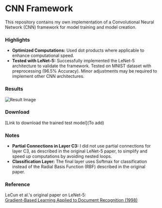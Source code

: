 # CNN Framework

This repository contains my own implementation of a Convolutional Neural Network (CNN) framework for model training and model creation.

### Highlights
- **Optimized Computations:** Used dot products where applicable to enhance computational speed.
- **Tested with LeNet-5:** Successfully implemented the LeNet-5 architecture to validate the framework. Tested on MNIST dataset with preprocessing (96.5% Accuracy). Minor adjustments may be required to implement other CNN architectures.

### Results
![Result Image](https://private-user-images.githubusercontent.com/109877609/391040142-0e49cf39-768c-4f32-8f11-5e2075207c33.png?jwt=eyJhbGciOiJIUzI1NiIsInR5cCI6IkpXVCJ9.eyJpc3MiOiJnaXRodWIuY29tIiwiYXVkIjoicmF3LmdpdGh1YnVzZXJjb250ZW50LmNvbSIsImtleSI6ImtleTUiLCJleHAiOjE3MzI4NzM3NDAsIm5iZiI6MTczMjg3MzQ0MCwicGF0aCI6Ii8xMDk4Nzc2MDkvMzkxMDQwMTQyLTBlNDljZjM5LTc2OGMtNGYzMi04ZjExLTVlMjA3NTIwN2MzMy5wbmc_WC1BbXotQWxnb3JpdGhtPUFXUzQtSE1BQy1TSEEyNTYmWC1BbXotQ3JlZGVudGlhbD1BS0lBVkNPRFlMU0E1M1BRSzRaQSUyRjIwMjQxMTI5JTJGdXMtZWFzdC0xJTJGczMlMkZhd3M0X3JlcXVlc3QmWC1BbXotRGF0ZT0yMDI0MTEyOVQwOTQ0MDBaJlgtQW16LUV4cGlyZXM9MzAwJlgtQW16LVNpZ25hdHVyZT04ZmI4ODc5NzdmZjU2ODMxNmRjMDE0YWU1YzMyNmFiYTliYTQ1NjliOWM2YmRkYmNmOTU3OWI0NTdjYTQ0YTUwJlgtQW16LVNpZ25lZEhlYWRlcnM9aG9zdCJ9.M9TWAV4D4RxQJWrNMXNgfsVkI9lA_X14czmVzsA9BMI)

### Download
[Link to download the trained test model](To add)

### Notes
- **Partial Connections in Layer C3:** I did not use partial connections for layer C3, as described in the original LeNet-5 paper, to simplify and speed up computations by avoiding nested loops.
- **Classification Layer:** The final layer uses Softmax for classification instead of the Radial Basis Function (RBF) described in the original paper.

### Reference
LeCun et al.'s original paper on LeNet-5:  
[Gradient-Based Learning Applied to Document Recognition (1998)](http://vision.stanford.edu/cs598_spring07/papers/Lecun98.pdf)
